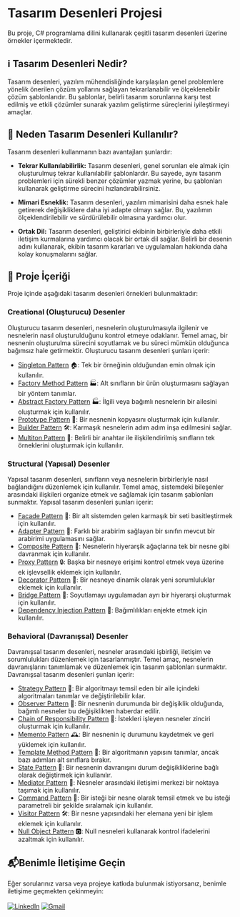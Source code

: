 # Tasarım Desenleri Projesi

Bu proje, C# programlama dilini kullanarak çeşitli tasarım desenleri üzerine örnekler içermektedir.

##  ℹ️ Tasarım Desenleri Nedir?

Tasarım desenleri, yazılım mühendisliğinde karşılaşılan genel problemlere yönelik önerilen çözüm yollarını sağlayan tekrarlanabilir ve ölçeklenebilir çözüm şablonlarıdır. Bu şablonlar, belirli tasarım sorunlarına karşı test edilmiş ve etkili çözümler sunarak yazılım geliştirme süreçlerini iyileştirmeyi amaçlar.

## 🚀 Neden Tasarım Desenleri Kullanılır?

Tasarım desenleri kullanmanın bazı avantajları şunlardır:

- **Tekrar Kullanılabilirlik:** Tasarım desenleri, genel sorunları ele almak için oluşturulmuş tekrar kullanılabilir şablonlardır. Bu sayede, aynı tasarım problemleri için sürekli benzer çözümler yazmak yerine, bu şablonları kullanarak geliştirme sürecini hızlandırabilirsiniz.

- **Mimari Esneklik:** Tasarım desenleri, yazılım mimarisini daha esnek hale getirerek değişikliklere daha iyi adapte olmayı sağlar. Bu, yazılımın ölçeklendirilebilir ve sürdürülebilir olmasına yardımcı olur.

- **Ortak Dil:** Tasarım desenleri, geliştirici ekibinin birbirleriyle daha etkili iletişim kurmalarına yardımcı olacak bir ortak dil sağlar. Belirli bir desenin adını kullanarak, ekibin tasarım kararları ve uygulamaları hakkında daha kolay konuşmalarını sağlar.

## 📂 Proje İçeriği

Proje içinde aşağıdaki tasarım desenleri örnekleri bulunmaktadır:

### Creational (Oluşturucu) Desenler
Oluşturucu tasarım desenleri, nesnelerin oluşturulmasıyla ilgilenir ve nesnelerin nasıl oluşturulduğunu kontrol etmeye odaklanır. Temel amaç, bir nesnenin oluşturulma sürecini soyutlamak ve bu süreci mümkün olduğunca bağımsız hale getirmektir. Oluşturucu tasarım desenleri şunları içerir:
- [Singleton Pattern](./Singleton) 🏠: Tek bir örneğinin olduğundan emin olmak için kullanılır.
- [Factory Method Pattern](./FactoryMethod) 🏭: Alt sınıfların bir ürün oluşturmasını sağlayan bir yöntem tanımlar.
- [Abstract Factory Pattern](./AbstractFactory) 🏭: İlgili veya bağımlı nesnelerin bir ailesini oluşturmak için kullanılır.
- [Prototype Pattern](./Prototype) 🔄: Bir nesnenin kopyasını oluşturmak için kullanılır.
- [Builder Pattern](./Builder) 🛠️: Karmaşık nesnelerin adım adım inşa edilmesini sağlar.
- [Multiton Pattern](./Multiton) 🏰: Belirli bir anahtar ile ilişkilendirilmiş sınıfların tek örneklerini oluşturmak için kullanılır.

### Structural (Yapısal) Desenler
Yapısal tasarım desenleri, sınıfların veya nesnelerin birbirleriyle nasıl bağlandığını düzenlemek için kullanılır. Temel amaç, sistemdeki bileşenler arasındaki ilişkileri organize etmek ve sağlamak için tasarım şablonları sunmaktır. Yapısal tasarım desenleri şunları içerir:
- [Facade Pattern](./Facade) 🏰: Bir alt sistemden gelen karmaşık bir seti basitleştirmek için kullanılır.
- [Adapter Pattern](./Adapter) 🔄: Farklı bir arabirim sağlayan bir sınıfın mevcut bir arabirimi uygulamasını sağlar.
- [Composite Pattern](./Composite) 🌲: Nesnelerin hiyerarşik ağaçlarına tek bir nesne gibi davranmak için kullanılır.
- [Proxy Pattern](./Proxy) 🔒: Başka bir nesneye erişimi kontrol etmek veya üzerine ek işlevsellik eklemek için kullanılır.
- [Decorator Pattern](./Decorator) 🎨: Bir nesneye dinamik olarak yeni sorumluluklar eklemek için kullanılır.
- [Bridge Pattern](./Bridge) 🌉: Soyutlamayı uygulamadan ayrı bir hiyerarşi oluşturmak için kullanılır.
- [Dependency Injection Pattern](./DependencyInjection) 🚰: Bağımlılıkları enjekte etmek için kullanılır.

### Behavioral (Davranışsal) Desenler
Davranışsal tasarım desenleri, nesneler arasındaki işbirliği, iletişim ve sorumlulukları düzenlemek için tasarlanmıştır. Temel amaç, nesnelerin davranışlarını tanımlamak ve düzenlemek için tasarım şablonları sunmaktır. Davranışsal tasarım desenleri şunları içerir:
- [Strategy Pattern](./Strategy) 🎯: Bir algoritmayı temsil eden bir aile içindeki algoritmaları tanımlar ve değiştirilebilir kılar.
- [Observer Pattern](./Observer) 👀: Bir nesnenin durumunda bir değişiklik olduğunda, bağımlı nesneler bu değişiklikten haberdar edilir.
- [Chain of Responsibility Pattern](./ChainOfResponsibility) 🔗: İstekleri işleyen nesneler zinciri oluşturmak için kullanılır.
- [Memento Pattern](./Memento) 🕰️: Bir nesnenin iç durumunu kaydetmek ve geri yüklemek için kullanılır.
- [Template Method Pattern](./TemplateMethod) 📑: Bir algoritmanın yapısını tanımlar, ancak bazı adımları alt sınıflara bırakır.
- [State Pattern](./State) 🚦: Bir nesnenin davranışını durum değişikliklerine bağlı olarak değiştirmek için kullanılır.
- [Mediator Pattern](./Mediator) 🤝: Nesneler arasındaki iletişimi merkezi bir noktaya taşımak için kullanılır.
- [Command Pattern](./Command) 📜: Bir isteği bir nesne olarak temsil etmek ve bu isteği parametreli bir şekilde sıralamak için kullanılır.
- [Visitor Pattern](./Visitor) 🛠️: Bir nesne yapısındaki her elemana yeni bir işlem eklemek için kullanılır.
- [Null Object Pattern](./NullObject) 🅾️: Null nesneleri kullanarak kontrol ifadelerini azaltmak için kullanılır.

## 📬Benimle İletişime Geçin

Eğer sorularınız varsa veya projeye katkıda bulunmak istiyorsanız, benimle iletişime geçmekten çekinmeyin: </br> </br>
[![LinkedIn](https://img.shields.io/badge/LinkedIn-Connect-blue?style=for-the-badge&logo=linkedin&logoColor=white)](https://www.linkedin.com/in/nursedadiker/)
[![Gmail](https://img.shields.io/badge/Gmail-Send%20an%20Email-red?style=for-the-badge&logo=gmail&logoColor=white)](mailto:nursedadiker760@gmail.com)
